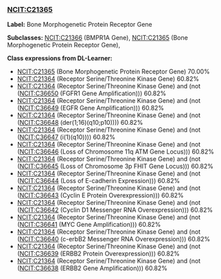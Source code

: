 
### [NCIT:C21365](http://purl.obolibrary.org/obo/NCIT_C21365)
**Label:** Bone Morphogenetic Protein Receptor Gene

**Subclasses:** [NCIT:C21366](http://purl.obolibrary.org/obo/NCIT_C21366) (BMPR1A Gene), [NCIT:C21365](http://purl.obolibrary.org/obo/NCIT_C21365) (Bone Morphogenetic Protein Receptor Gene), 

**Class expressions from DL-Learner:**

- [NCIT:C21365](http://purl.obolibrary.org/obo/NCIT_C21365) (Bone Morphogenetic Protein Receptor Gene) 70.00%
- [NCIT:C21364](http://purl.obolibrary.org/obo/NCIT_C21364) (Receptor Serine/Threonine Kinase Gene) 60.82%
- [NCIT:C21364](http://purl.obolibrary.org/obo/NCIT_C21364) (Receptor Serine/Threonine Kinase Gene) and (not ([NCIT:C36650](http://purl.obolibrary.org/obo/NCIT_C36650) (FGFR1 Gene Amplification))) 60.82%
- [NCIT:C21364](http://purl.obolibrary.org/obo/NCIT_C21364) (Receptor Serine/Threonine Kinase Gene) and (not ([NCIT:C36649](http://purl.obolibrary.org/obo/NCIT_C36649) (EGFR Gene Amplification))) 60.82%
- [NCIT:C21364](http://purl.obolibrary.org/obo/NCIT_C21364) (Receptor Serine/Threonine Kinase Gene) and (not ([NCIT:C36648](http://purl.obolibrary.org/obo/NCIT_C36648) (der(1;16)(q10;p10)))) 60.82%
- [NCIT:C21364](http://purl.obolibrary.org/obo/NCIT_C21364) (Receptor Serine/Threonine Kinase Gene) and (not ([NCIT:C36647](http://purl.obolibrary.org/obo/NCIT_C36647) (i(1)(q10)))) 60.82%
- [NCIT:C21364](http://purl.obolibrary.org/obo/NCIT_C21364) (Receptor Serine/Threonine Kinase Gene) and (not ([NCIT:C36646](http://purl.obolibrary.org/obo/NCIT_C36646) (Loss of Chromosome 11q ATM Gene Locus))) 60.82%
- [NCIT:C21364](http://purl.obolibrary.org/obo/NCIT_C21364) (Receptor Serine/Threonine Kinase Gene) and (not ([NCIT:C36645](http://purl.obolibrary.org/obo/NCIT_C36645) (Loss of Chromosome 3p FHIT Gene Locus))) 60.82%
- [NCIT:C21364](http://purl.obolibrary.org/obo/NCIT_C21364) (Receptor Serine/Threonine Kinase Gene) and (not ([NCIT:C36644](http://purl.obolibrary.org/obo/NCIT_C36644) (Loss of E-cadherin Expression))) 60.82%
- [NCIT:C21364](http://purl.obolibrary.org/obo/NCIT_C21364) (Receptor Serine/Threonine Kinase Gene) and (not ([NCIT:C36643](http://purl.obolibrary.org/obo/NCIT_C36643) (Cyclin E Protein Overexpression))) 60.82%
- [NCIT:C21364](http://purl.obolibrary.org/obo/NCIT_C21364) (Receptor Serine/Threonine Kinase Gene) and (not ([NCIT:C36642](http://purl.obolibrary.org/obo/NCIT_C36642) (Cyclin D1 Messenger RNA Overexpression))) 60.82%
- [NCIT:C21364](http://purl.obolibrary.org/obo/NCIT_C21364) (Receptor Serine/Threonine Kinase Gene) and (not ([NCIT:C36641](http://purl.obolibrary.org/obo/NCIT_C36641) (MYC Gene Amplification))) 60.82%
- [NCIT:C21364](http://purl.obolibrary.org/obo/NCIT_C21364) (Receptor Serine/Threonine Kinase Gene) and (not ([NCIT:C36640](http://purl.obolibrary.org/obo/NCIT_C36640) (c-erbB2 Messenger RNA Overexpression))) 60.82%
- [NCIT:C21364](http://purl.obolibrary.org/obo/NCIT_C21364) (Receptor Serine/Threonine Kinase Gene) and (not ([NCIT:C36639](http://purl.obolibrary.org/obo/NCIT_C36639) (ERBB2 Protein Overexpression))) 60.82%
- [NCIT:C21364](http://purl.obolibrary.org/obo/NCIT_C21364) (Receptor Serine/Threonine Kinase Gene) and (not ([NCIT:C36638](http://purl.obolibrary.org/obo/NCIT_C36638) (ERBB2 Gene Amplification))) 60.82%


